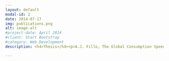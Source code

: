 ```yaml
---
layout: default
modal-id: 2
date: 2014-07-17
img: publications.png
alt: image-alt
#project-date: April 2014
#client: Start Bootstrap
#category: Web Development
description: <h4>Thesis</h4><p>A.J. Fillo, The Global Consumption Speeds of Premixed Large-Hydrocarbon Fuel/Air Turbulent Bunsen Flames, Master of Science Thesis, Oregon State University Scholars Archive, 2016, URL: </p>

---
```

